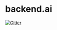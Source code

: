 # backend.ai

[![Gitter](https://badges.gitter.im/lablup/backend.ai.svg)](https://gitter.im/lablup/backend.ai?utm_source=badge&utm_medium=badge&utm_campaign=pr-badge&utm_content=badge)